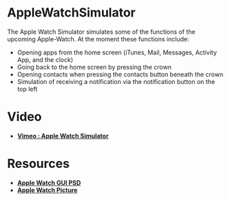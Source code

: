 # AppleWatchSimulator

The Apple Watch Simulator simulates some of the functions of the upcoming Apple-Watch. 
At the moment these functions include:
 - Opening apps from the home screen (iTunes, Mail, Messages, Activity App, and the clock)
 - Going back to the home screen by pressing the crown
 - Opening contacts when pressing the contacts button beneath the crown
 - Simulation of receiving a notification via the notification button on the top left

# Video

 - [**Vimeo : Apple Watch Simulator**](https://vimeo.com/119839426)

# Resources

 - [**Apple Watch GUI PSD**](https://dribbble.com/shots/1735649-Apple-Watch-GUI-PSD)
 - [**Apple Watch Picture**](https://www.apple.com/de/watch/)

